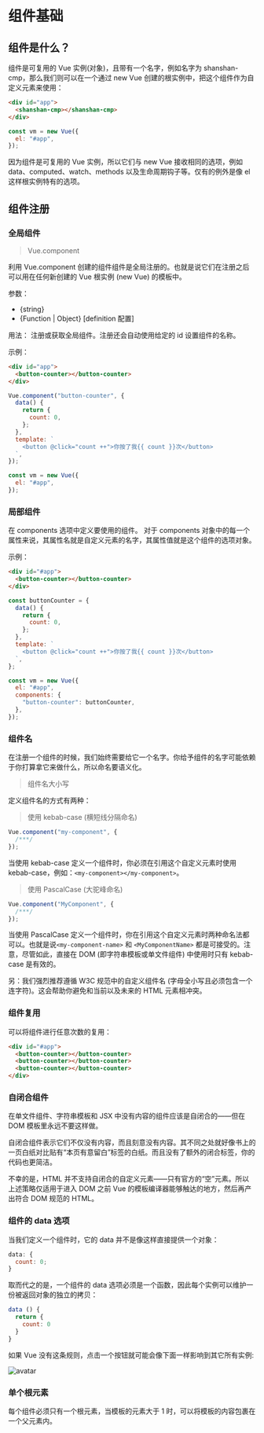 # 组件基础

## 组件是什么？

组件是可复用的 Vue 实例(对象)，且带有一个名字，例如名字为 shanshan-cmp，那么我们则可以在一个通过 new Vue 创建的根实例中，把这个组件作为自定义元素来使用：

```html
<div id="app">
  <shanshan-cmp></shanshan-cmp>
</div>
```

```js
const vm = new Vue({
  el: "#app",
});
```

因为组件是可复用的 Vue 实例，所以它们与 new Vue 接收相同的选项，例如 data、computed、watch、methods 以及生命周期钩子等。仅有的例外是像 el 这样根实例特有的选项。

## 组件注册

### 全局组件

> Vue.component

利用 Vue.component 创建的组件组件是全局注册的。也就是说它们在注册之后可以用在任何新创建的 Vue 根实例 (new Vue) 的模板中。

参数：

- {string}
- {Function | Object} [definition 配置]

用法：
注册或获取全局组件。注册还会自动使用给定的 id 设置组件的名称。

示例：

```html
<div id="app">
  <button-counter></button-counter>
</div>
```

```js
Vue.component("button-counter", {
  data() {
    return {
      count: 0,
    };
  },
  template: `
    <button @click="count ++">你按了我{{ count }}次</button>
  `,
});

const vm = new Vue({
  el: "#app",
});
```

### 局部组件

在 components 选项中定义要使用的组件。
对于 components 对象中的每一个属性来说，其属性名就是自定义元素的名字，其属性值就是这个组件的选项对象。

示例：

```html
<div id="#app">
  <button-counter></button-counter>
</div>
```

```js
const buttonCounter = {
  data() {
    return {
      count: 0,
    };
  },
  template: `
    <button @click="count ++">你按了我{{ count }}次</button>
  `,
};

const vm = new Vue({
  el: "#app",
  components: {
    "button-counter": buttonCounter,
  },
});
```

### 组件名

在注册一个组件的时候，我们始终需要给它一个名字。你给予组件的名字可能依赖于你打算拿它来做什么，所以命名要语义化。

> 组件名大小写

定义组件名的方式有两种：

> 使用 kebab-case (横短线分隔命名)

```js
Vue.component("my-component", {
  /***/
});
```

当使用 kebab-case 定义一个组件时，你必须在引用这个自定义元素时使用 kebab-case，例如：`<my-component></my-component>`。

> 使用 PascalCase (大驼峰命名)

```js
Vue.component("MyComponent", {
  /***/
});
```

当使用 PascalCase 定义一个组件时，你在引用这个自定义元素时两种命名法都可以。也就是说`<my-component-name>` 和 `<MyComponentName>` 都是可接受的。注意，尽管如此，直接在 DOM (即字符串模板或单文件组件) 中使用时只有 kebab-case 是有效的。

另：我们强烈推荐遵循 W3C 规范中的自定义组件名 (字母全小写且必须包含一个连字符)。这会帮助你避免和当前以及未来的 HTML 元素相冲突。

### 组件复用

可以将组件进行任意次数的复用：

```html
<div id="#app">
  <button-counter></button-counter>
  <button-counter></button-counter>
  <button-counter></button-counter>
</div>
```

### 自闭合组件

在单文件组件、字符串模板和 JSX 中没有内容的组件应该是自闭合的——但在 DOM 模板里永远不要这样做。

自闭合组件表示它们不仅没有内容，而且刻意没有内容。其不同之处就好像书上的一页白纸对比贴有“本页有意留白”标签的白纸。而且没有了额外的闭合标签，你的代码也更简洁。

不幸的是，HTML 并不支持自闭合的自定义元素——只有官方的“空”元素。所以上述策略仅适用于进入 DOM 之前 Vue 的模板编译器能够触达的地方，然后再产出符合 DOM 规范的 HTML。

### 组件的 data 选项

当我们定义一个组件时，它的 data 并不是像这样直接提供一个对象：

```js
data: {
  count: 0;
}
```

取而代之的是，一个组件的 data 选项必须是一个函数，因此每个实例可以维护一份被返回对象的独立的拷贝：

```js
data () {
  return {
    count: 0
  }
}
```

如果 Vue 没有这条规则，点击一个按钮就可能会像下面一样影响到其它所有实例:

![avatar](https://developer.duyiedu.com/myVue/data.gif)

### 单个根元素

每个组件必须只有一个根元素，当模板的元素大于 1 时，可以将模板的内容包裹在一个父元素内。
